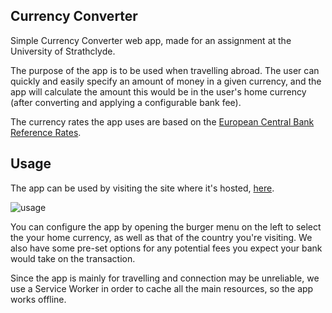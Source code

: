 ## Currency Converter
Simple Currency Converter web app, made for an assignment at the University of Strathclyde. 

The purpose of the app is to be used when travelling abroad. The user can quickly and easily specify an amount of money in a given currency, and the app will calculate the amount this would be in the user's home currency (after converting and applying a configurable bank fee).

The currency rates the app uses are based on the [European Central Bank Reference Rates](https://www.ecb.europa.eu/stats/eurofxref/eurofxref-daily.xml).

## Usage
The app can be used by visiting the site where it's hosted, [here](https://devweb2020.cis.strath.ac.uk/~qsb19184/calculator-asdfghjkl/).

![usage](https://user-images.githubusercontent.com/47461489/112997839-5cd32d00-9165-11eb-83fa-3a57e0fb4a6e.gif)

You can configure the app by opening the burger menu on the left to select the your home currency, as well as that of the country you're visiting. We also have some pre-set options for any potential fees you expect your bank would take on the transaction.

Since the app is mainly for travelling and connection may be unreliable, we use a Service Worker in order to cache all the main resources, so the app works offline. 
